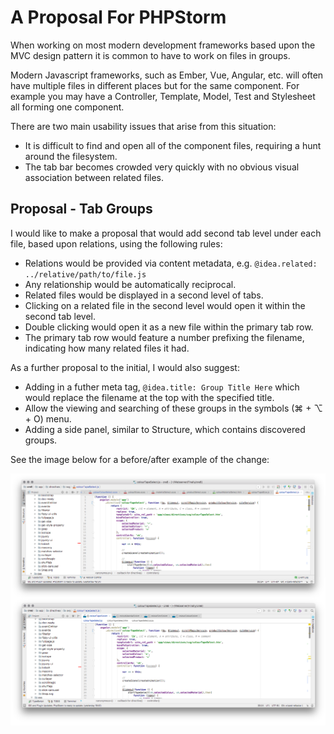 # A Proposal For PHPStorm

When working on most modern development frameworks based upon the MVC design pattern it is common to have to work on files in groups.

Modern Javascript frameworks, such as Ember, Vue, Angular, etc. will often have multiple files in different places but for the same component. For example you may have a Controller, Template, Model, Test and Stylesheet all forming one component.

There are two main usability issues that arise from this situation:

 * It is difficult to find and open all of the component files, requiring a hunt around the filesystem. 
 * The tab bar becomes crowded very quickly with no obvious visual association between related files.

 ## Proposal - Tab Groups
 
I would like to make a proposal that would add second tab level under each file, based upon relations, using the following rules:
 
 * Relations would be provided via content metadata, e.g. `@idea.related: ../relative/path/to/file.js`
 * Any relationship would be automatically reciprocal.
 * Related files would be displayed in a second level of tabs.
 * Clicking on a related file in the second level would open it within the second tab level.
 * Double clicking would open it as a new file within the primary tab row.
 * The primary tab row would feature a number prefixing the filename, indicating how many related files it had.
 
As a further proposal to the initial, I would also suggest:
 
 * Adding in a futher meta tag, `@idea.title: Group Title Here` which would replace the filename at the top with the specified title.
 * Allow the viewing and searching of these groups in the symbols (⌘ + ⌥ + O) menu.
 * Adding a side panel, similar to Structure, which contains discovered groups.
 
 See the image below for a before/after example of the change:
 
 ![Layout sample](layout-sample.png)
 
 
 